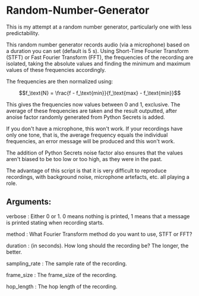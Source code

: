 # Random-Number-Generator

This is my attempt at a random number generator, particularly one with less predictability.

This random number generator records audio (via a microphone) based on a duration you can set (default is 5 s). Using Short-Time Fourier Transform (STFT) or Fast Fourier Transform (FFT), the frequencies of the recording are isolated, taking the absolute values and finding the minimum and maximum values of these frequencies accordingly.

The frequencies are then normalized using:

$$f_\text{N} = \frac{f - f_\text{min}}{f_\text{max} - f_\text{min}}$$

This gives the frequencies now values between 0 and 1, exclusive. The average of these frequencies are taken and the result outputted, after anoise factor randomly generated from Python Secrets is added.

If you don't have a microphone, this won't work. If your recordings have only one tone, that is, the average frequency equals the individual frequencies, an error message will be produced and this won't work.

The addition of Python Secrets noise factor also ensures that the values aren't biased to be too low or too high, as they were in the past.

The advantage of this script is that it is very difficult to reproduce recordings, with background noise, microphone artefacts, etc. all playing a role.

## Arguments:
verbose : Either 0 or 1. 0 means nothing is printed, 1 means that a message is printed stating when recording starts.

method : What Fourier Transform method do you want to use, STFT or FFT?

duration : (in seconds). How long should the recording be? The longer, the better.

sampling_rate : The sample rate of the recording.

frame_size : The frame_size of the recording.

hop_length : The hop length of the recording.
